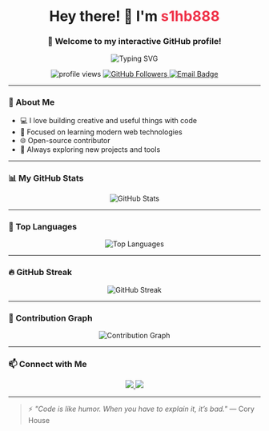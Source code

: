 <h1 align="center">Hey there! 👋 I'm <span style="color:#ef3349;">s1hb888</span></h1>
<h3 align="center">🚀 Welcome to my interactive GitHub profile!</h3>

<p align="center">
  <img src="https://readme-typing-svg.herokuapp.com?font=Fira+Code&duration=3000&pause=1000&center=true&vCenter=true&width=435&lines=Passionate+Developer;Always+Learning+New+Tech;Open+Source+Contributor" alt="Typing SVG" />
</p>

<p align="center">
  <img src="https://komarev.com/ghpvc/?username=s1hb888&label=Profile%20views&color=0e75b6&style=flat" alt="profile views" />
  <a href="https://github.com/s1hb888?tab=followers">
    <img src="https://img.shields.io/github/followers/s1hb888?label=Followers&style=flat&logo=github" alt="GitHub Followers" />
  </a>
  <a href="mailto:hudabibi888@gmail.com">
    <img src="https://img.shields.io/badge/Email-hudabibi888@gmail.com-red?style=flat&logo=gmail" alt="Email Badge" />
  </a>
</p>

---

### 🧠 About Me

- 💻 I love building creative and useful things with code  
- 🎯 Focused on learning modern web technologies  
- 🌐 Open-source contributor  
- 🧩 Always exploring new projects and tools  

---

### 📊 My GitHub Stats

<p align="center">
  <img src="https://github-readme-stats.vercel.app/api?username=s1hb888&show_icons=true&count_private=true&theme=tokyonight" alt="GitHub Stats" />
</p>

---

### 🧠 Top Languages

<p align="center">
  <img src="https://github-readme-stats.vercel.app/api/top-langs/?username=s1hb888&layout=compact&theme=tokyonight" alt="Top Languages" />
</p>

---

### 🔥 GitHub Streak

<p align="center">
  <img src="https://github-readme-streak-stats.herokuapp.com/?user=s1hb888&theme=tokyonight" alt="GitHub Streak" />
</p>

---

### 🌟 Contribution Graph

<p align="center">
  <img src="https://github-readme-activity-graph.cyclic.app/graph?username=s1hb888&theme=tokyo-night" alt="Contribution Graph" />
</p>

---

### 📫 Connect with Me

<p align="center">
  <a href="mailto:hudabibi888@gmail.com">
    <img src="https://img.shields.io/badge/Email-Me-red?style=for-the-badge&logo=gmail" />
  </a>
  <a href="https://github.com/s1hb888">
    <img src="https://img.shields.io/badge/GitHub-Profile-black?style=for-the-badge&logo=github" />
  </a>
</p>

---

> ⚡ *"Code is like humor. When you have to explain it, it’s bad."* — Cory House
